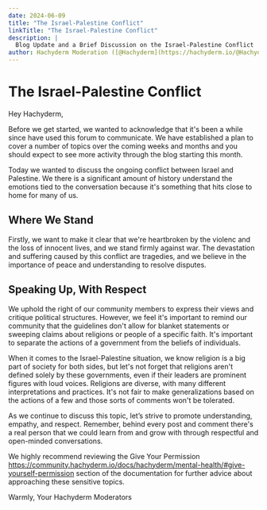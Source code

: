 ```yaml
---
date: 2024-06-09
title: "The Israel-Palestine Conflict"
linkTitle: "The Israel-Palestine Conflict"
description: |
  Blog Update and a Brief Discussion on the Israel-Palestine Conflict
author: Hachyderm Moderation ([@Hachyderm](https://hachyderm.io/@Hachyderm))
---
```

 
# The Israel-Palestine Conflict

Hey Hachyderm,

Before we get started, we wanted to acknowledge that it's been a while since have used this forum to communicate. We have established a plan to cover a number of topics over the coming weeks
and months and you should expect to see more activity through the blog starting this month.

Today we wanted to discuss the ongoing conflict between Israel and Palestine. We there is a significant amount of history understand  the emotions tied to the conversation because it's something that
hits close to home for many of us.

## Where We Stand

Firstly, we want to make it clear that we're heartbroken by the violenc and the loss of innocent lives, and we stand firmly against war. The devastation and suffering caused by this conflict are tragedies,
and we believe in the importance of peace and understanding to resolve disputes.

## Speaking Up, With Respect
We uphold the right of our community members to express their views and critique political structures. However, we feel it's important to remind our community that the guidelines don't allow for blanket
statements or sweeping claims about religions or people of a specific faith. It's important to separate the actions of a government from the beliefs of individuals.

When it comes to the Israel-Palestine situation, we know religion is a big part of society for both sides, but let's not forget that religions aren't defined solely by these governments, even if their
leaders are prominent figures with loud voices. Religions are diverse, with many different interpretations and practices. It's not fair to make generalizations based on the actions of a few and those sorts
of comments won't be tolerated.

As we continue to discuss this topic, let’s strive to promote understanding, empathy, and respect. Remember, behind every post and comment there's a real person that we could learn from and grow with through
respectful and open-minded conversations.

We highly recommend reviewing the Give Your Permission https://community.hachyderm.io/docs/hachyderm/mental-health/#give-yourself-permission section of the documentation for further advice about approaching
these sensitive topics.

Warmly,
Your Hachyderm Moderators
